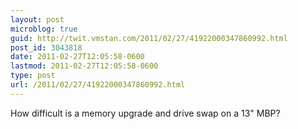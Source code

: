 ```yaml
---
layout: post
microblog: true
guid: http://twit.vmstan.com/2011/02/27/41922000347860992.html
post_id: 3043818
date: 2011-02-27T12:05:58-0600
lastmod: 2011-02-27T12:05:58-0600
type: post
url: /2011/02/27/41922000347860992.html
---
```

How difficult is a memory upgrade and drive swap on a 13" MBP?
